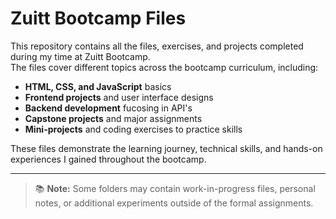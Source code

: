# Zuitt Bootcamp Files

This repository contains all the files, exercises, and projects completed during my time at Zuitt Bootcamp.  
The files cover different topics across the bootcamp curriculum, including:

- **HTML, CSS, and JavaScript** basics
- **Frontend projects** and user interface designs
- **Backend development** fucosing in API's
- **Capstone projects** and major assignments
- **Mini-projects** and coding exercises to practice skills

These files demonstrate the learning journey, technical skills, and hands-on experiences I gained throughout the bootcamp.

---

> 📚 **Note:** Some folders may contain work-in-progress files, personal notes, or additional experiments outside of the formal assignments.

